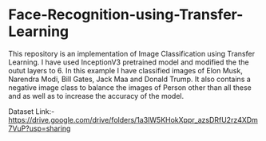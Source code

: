 # Face-Recognition-using-Transfer-Learning
This repository is an implementation of Image Classification using Transfer Learning. I have used InceptionV3 pretrained model and modified the the outut layers to 6. In this example I have classified images of Elon Musk, Narendra Modi, Bill Gates, Jack Maa and Donald Trump. It also contains a negative image class to balance the images of Person other than all these and as well as to increase the accuracy of the model. 

Dataset Link:- https://drive.google.com/drive/folders/1a3IW5KHokXppr_azsDRfU2rz4XDm7VuP?usp=sharing

